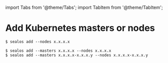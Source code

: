 import Tabs from '@theme/Tabs';
import TabItem from '@theme/TabItem';

# Add Kubernetes masters or nodes

<Tabs groupId="add_type">
  <TabItem value="add_node" label="Node" default>

```shell
$ sealos add --nodes x.x.x.x
```

  </TabItem>

  <TabItem value="add_default_cluster" label="Default cluster" default>

```shell
$ sealos add --masters x.x.x.x --nodes x.x.x.x
$ sealos add --masters x.x.x.x-x.x.x.y --nodes x.x.x.x-x.x.x.y
```

  </TabItem>
</Tabs>

